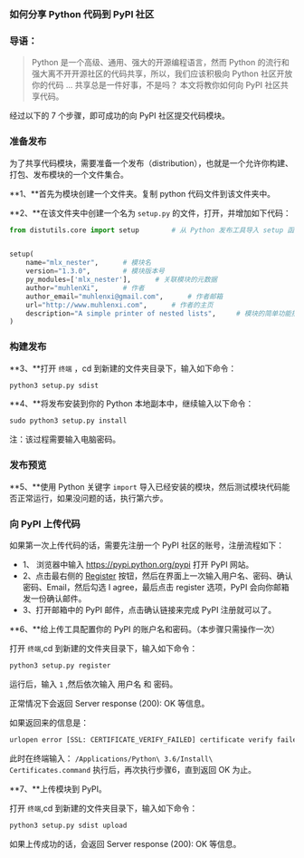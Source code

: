### 如何分享 Python 代码到 PyPI 社区


### 导语：

> Python 是一个高级、通用、强大的开源编程语言，然而 Python 的流行和强大离不开开源社区的代码共享，所以，我们应该积极向 Python 社区开放你的代码 ... 共享总是一件好事，不是吗？
> 本文将教你如何向 PyPI 社区共享代码。

经过以下的 7 个步骤，即可成功的向 PyPI 社区提交代码模块。

### 准备发布

为了共享代码模块，需要准备一个发布（distribution），也就是一个允许你构建、打包、发布模块的一个文件集合。

**1、**首先为模块创建一个文件夹。复制 python 代码文件到该文件夹中。

**2、**在该文件夹中创建一个名为 `setup.py` 的文件，打开，并增加如下代码：

```python
from distutils.core import setup		# 从 Python 发布工具导入 setup 函数


setup(
    name="mlx_nester",		# 模块名
    version="1.3.0",		# 模块版本号
    py_modules=['mlx_nester'],		# 关联模块的元数据
    author="muhlenXi",		# 作者		
    author_email="muhlenxi@gmail.com",		# 作者邮箱
    url="http://www.muhlenxi.com",		# 作者的主页
    description="A simple printer of nested lists",		# 模块的简单功能描述
)
```

### 构建发布

**3、**打开 `终端` ，cd 到新建的文件夹目录下，输入如下命令：

```python
python3 setup.py sdist
```

**4、**将发布安装到你的 Python 本地副本中，继续输入以下命令：

```python
sudo python3 setup.py install
```

注：该过程需要输入电脑密码。


### 发布预览

**5、**使用 Python 关键字 `import` 导入已经安装的模块，然后测试模块代码能否正常运行，如果没问题的话，执行第六步。

### 向 PyPI 上传代码

如果第一次上传代码的话，需要先注册一个 PyPI 社区的账号，注册流程如下：

* 1、 浏览器中输入 <https://pypi.python.org/pypi> 打开 PyPI 网站。
* 2、点击最右侧的 [Register](https://pypi.python.org/pypi?%3Aaction=register_form) 按钮，然后在界面上一次输入用户名、密码、确认密码、Email，然后勾选 I agree，最后点击 register 选项，PyPI 会向你邮箱发一份确认邮件。
* 3、打开邮箱中的 PyPI 邮件，点击确认链接来完成 PyPI 注册就可以了。

**6、**给上传工具配置你的 PyPI 的账户名和密码。（本步骤只需操作一次）

打开 `终端`,cd 到新建的文件夹目录下，输入如下命令：

```python
python3 setup.py register
```

运行后，输入 `1` ,然后依次输入 用户名 和 密码。

正常情况下会返回 Server response (200): OK 等信息。

如果返回来的信息是：

```python
urlopen error [SSL: CERTIFICATE_VERIFY_FAILED] certificate verify failed (_ssl.c:748)
```

此时在终端输入： `/Applications/Python\ 3.6/Install\ Certificates.command` 执行后，再次执行步骤6，直到返回 OK 为止。

**7、**上传模块到 PyPI。

打开 `终端`,cd 到新建的文件夹目录下，输入如下命令：

```python
python3 setup.py sdist upload
```

如果上传成功的话，会返回 Server response (200): OK 等信息。